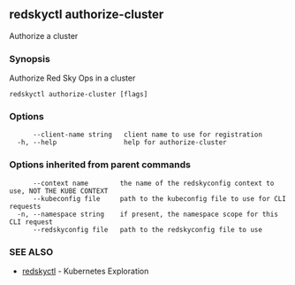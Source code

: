 ## redskyctl authorize-cluster

Authorize a cluster

### Synopsis

Authorize Red Sky Ops in a cluster

```
redskyctl authorize-cluster [flags]
```

### Options

```
      --client-name string   client name to use for registration
  -h, --help                 help for authorize-cluster
```

### Options inherited from parent commands

```
      --context name        the name of the redskyconfig context to use, NOT THE KUBE CONTEXT
      --kubeconfig file     path to the kubeconfig file to use for CLI requests
  -n, --namespace string    if present, the namespace scope for this CLI request
      --redskyconfig file   path to the redskyconfig file to use
```

### SEE ALSO

* [redskyctl](redskyctl.md)	 - Kubernetes Exploration

